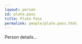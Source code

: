 ```yaml
---
layout: person
id: plate.pass
title: Plate Pass
permalink: people/plate.pass.html
---
```


Person details...